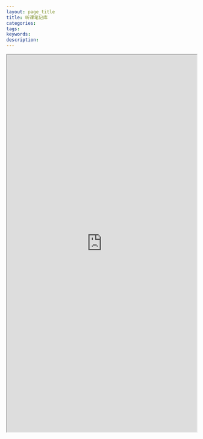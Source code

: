 ```yaml
---
layout: page_title
title: 听课笔记库
categories:
tags:
keywords:
description:
---
```



<!-- <a class="list-group-item-lay pjaxlink" href="http://www.guofei.site/Matlab_notes" target="Matlab_notes">跳转：Matlab 笔记库</a> -->


<iframe src="http://www.guofei.site/course/#/_sidebar" width="100%" height="1000em" marginwidth="10%"></iframe>
